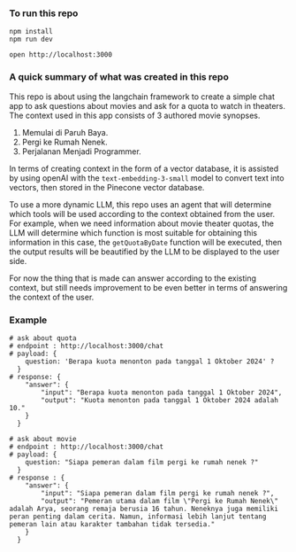 ### To run this repo

```
npm install
npm run dev
```

```
open http://localhost:3000
```

### A quick summary of what was created in this repo

This repo is about using the langchain framework to create a simple chat app to ask questions about movies and ask for a quota to watch in theaters.
The context used in this app consists of 3 authored movie synopses.

1. Memulai di Paruh Baya.
2. Pergi ke Rumah Nenek.
3. Perjalanan Menjadi Programmer.

In terms of creating context in the form of a vector database, it is assisted by using openAI with the `text-embedding-3-small` model to convert text into vectors, then stored in the Pinecone vector database.

To use a more dynamic LLM, this repo uses an agent that will determine which tools will be used according to the context obtained from the user. For example, when we need information about movie theater quotas, the LLM will determine which function is most suitable for obtaining this information in this case, the `getQuotaByDate` function will be executed, then the output results will be beautified by the LLM to be displayed to the user side.

For now the thing that is made can answer according to the existing context, but still needs improvement to be even better in terms of answering the context of the user.

### Example

```
# ask about quota
# endpoint : http://localhost:3000/chat
# payload: {
    question: 'Berapa kuota menonton pada tanggal 1 Oktober 2024' ?
  }
# response: {
	"answer": {
		"input": "Berapa kuota menonton pada tanggal 1 Oktober 2024",
		"output": "Kuota menonton pada tanggal 1 Oktober 2024 adalah 10."
	}
  }
```

```
# ask about movie
# endpoint : http://localhost:3000/chat
# payload: {
    question: "Siapa pemeran dalam film pergi ke rumah nenek ?"
  }
# response : {
	"answer": {
		"input": "Siapa pemeran dalam film pergi ke rumah nenek ?",
		"output": "Pemeran utama dalam film \"Pergi ke Rumah Nenek\" adalah Arya, seorang remaja berusia 16 tahun. Neneknya juga memiliki peran penting dalam cerita. Namun, informasi lebih lanjut tentang pemeran lain atau karakter tambahan tidak tersedia."
	}
  }
```
